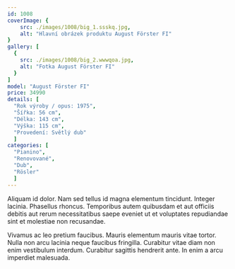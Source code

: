 ```yaml
---
id: 1008
coverImage: {
    src: ./images/1008/big_1.ssskq.jpg,
    alt: "Hlavní obrázek produktu August Förster FI"
}
gallery: [
  {
    src: ./images/1008/big_2.wwwqoa.jpg,
    alt: "Fotka August Förster FI"
  }
]
model: "August Förster FI"
price: 34990
details: [
  "Rok výroby / opus: 1975",
  "Šířka: 56 cm",
  "Délka: 143 cm",
  "Výška: 115 cm",
  "Provedení: Světlý dub"
  ]
categories: [
  "Pianino",
  "Renovované",
  "Dub",
  "Rösler"
  ]
---
```


Aliquam id dolor. Nam sed tellus id magna elementum tincidunt. Integer lacinia. Phasellus rhoncus. Temporibus autem quibusdam et aut officiis debitis aut rerum necessitatibus saepe eveniet ut et voluptates repudiandae sint et molestiae non recusandae.

Vivamus ac leo pretium faucibus. Mauris elementum mauris vitae tortor. Nulla non arcu lacinia neque faucibus fringilla. Curabitur vitae diam non enim vestibulum interdum. Curabitur sagittis hendrerit ante. In enim a arcu imperdiet malesuada.